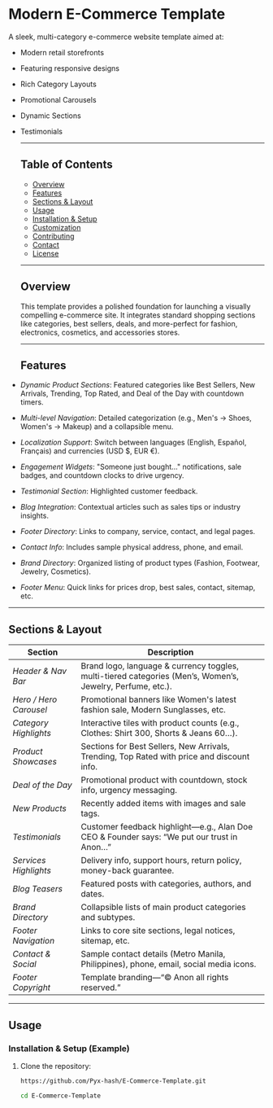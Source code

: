 # Modern E-Commerce Template

A sleek, multi-category e-commerce website template aimed at:

- Modern retail storefronts
- Featuring responsive designs
- Rich Category Layouts
- Promotional Carousels
- Dynamic Sections
- Testimonials

  ---
  ## Table of Contents
  - [Overview](#overview)
  - [Features](#features)
  - [Sections & Layout](#sections--layout)
  - [Usage](#usage)
  - [Installation & Setup](#installation--setup)
  - [Customization](#customization)
  - [Contributing](#contributing)
  - [Contact](#contact)
  - [License](#license)
  ---

  ## Overview

  This template provides a polished foundation for launching a visually compelling e-commerce site. It integrates standard shopping sections like categories, best sellers, deals,
  and more-perfect for fashion, electronics, cosmetics, and accessories stores.

  ---

  ## Features

- *Dynamic Product Sections*: Featured categories like Best Sellers, New Arrivals, Trending, Top Rated, and Deal of the Day with countdown timers.  
- *Multi-level Navigation*: Detailed categorization (e.g., Men's → Shoes, Women's → Makeup) and a collapsible menu.  
- *Localization Support*: Switch between languages (English, Español, Français) and currencies (USD $, EUR €).  
- *Engagement Widgets*: "Someone just bought…" notifications, sale badges, and countdown clocks to drive urgency.  
- *Testimonial Section*: Highlighted customer feedback.  
- *Blog Integration*: Contextual articles such as sales tips or industry insights.  
- *Footer Directory*: Links to company, service, contact, and legal pages.  
- *Contact Info*: Includes sample physical address, phone, and email.  
- *Brand Directory*: Organized listing of product types (Fashion, Footwear, Jewelry, Cosmetics).  
- *Footer Menu*: Quick links for prices drop, best sales, contact, sitemap, etc.

---

## Sections & Layout

| Section                  | Description |
|--------------------------|-------------|
| *Header & Nav Bar*     | Brand logo, language & currency toggles, multi-tiered categories (Men’s, Women’s, Jewelry, Perfume, etc.). |
| *Hero / Hero Carousel* | Promotional banners like Women's latest fashion sale, Modern Sunglasses, etc. |
| *Category Highlights*  | Interactive tiles with product counts (e.g., Clothes: Shirt 300, Shorts & Jeans 60…). |
| *Product Showcases*    | Sections for Best Sellers, New Arrivals, Trending, Top Rated with price and discount info. |
| *Deal of the Day*      | Promotional product with countdown, stock info, urgency messaging. |
| *New Products*         | Recently added items with images and sale tags. |
| *Testimonials*         | Customer feedback highlight—e.g., Alan Doe CEO & Founder says: “We put our trust in Anon…” |
| *Services Highlights*  | Delivery info, support hours, return policy, money-back guarantee. |
| *Blog Teasers*         | Featured posts with categories, authors, and dates. |
| *Brand Directory*      | Collapsible lists of main product categories and subtypes. |
| *Footer Navigation*    | Links to core site sections, legal notices, sitemap, etc. |
| *Contact & Social*     | Sample contact details (Metro Manila, Philippines), phone, email, social media icons. |
| *Footer Copyright*     | Template branding—“© Anon all rights reserved.” |

---

## Usage

### Installation & Setup (Example)

1. Clone the repository:
   ```bash
   https://github.com/Pyx-hash/E-Commerce-Template.git
   
   cd E-Commerce-Template
